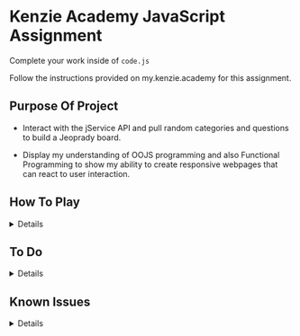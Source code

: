 # Kenzie Academy JavaScript Assignment

Complete your work inside of `code.js`

Follow the instructions provided on my.kenzie.academy for this assignment.


## Purpose Of Project

- Interact with the jService API and pull random categories and questions to build a Jeoprady board.

- Display my understanding of OOJS programming and also Functional Programming to show my ability to create responsive webpages that can react to user interaction.

## How To Play
<details>
- Enter a player name and load a randomized Jeoprady board.

- Click any value on the board under a desired category and answer the question.

- Game will keep track of your score and show you the correct answer at the end.

- A Show Answer button helps users solve a clue.

- Race the timer, if it runs out you'll lose points!

- Don't worry about Punctuation,Captialization or Spacing for the answers. 
</details>

## To Do
<details>
- Display the proper question values in ascending order 100-600

- When player presses new game, just refresh board and keep the player object intact if possible.

- Implement the timer function to count down from 30 to 0 and then once it hits 0, the player loses money if no answer has been given. Pass to player 2 once Two Player is implemented. -- Paritally Done

- Work on the Double Jeoprady function so we can have a few values get doubled based on a set chance.

- Add some animations and make mobile friendly.

- Align my code with standard.js code style.

- Remove puncuation from the answers so the user doesn't need to worry about ". -, ', etc. (Implemented)

- Get rid of repeated questions on the board.

- Add double Jeoprady logic.

- Fix the makeRows function inside of boardLogic and make it into a few seperate functions for better readibility.

- Break out the boardLogic file into another file or more functions. Too verbose.
</details>

## Known Issues
<details>
- Repeated questions on the board.

- Values are not 100-600 like a normal jeoprady board.

- Sometimes the board does load a full 6 questions for each category.

- When player loses, board still reloads.

- The timer sometimes wont go away after a question. Fix in progress.
</details>
